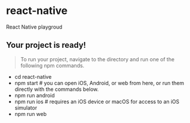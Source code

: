 # react-native
React Native playgroud

## Your project is ready!
> To run your project, navigate to the directory and run one of the following npm commands.
- cd react-native
- npm start # you can open iOS, Android, or web from here, or run them directly with the commands below.
- npm run android
- npm run ios # requires an iOS device or macOS for access to an iOS simulator
- npm run web
